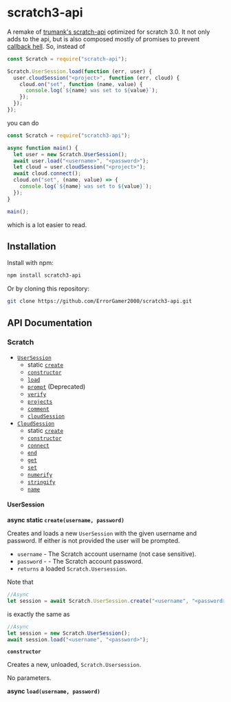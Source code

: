 # scratch3-api

A remake of [trumank's scratch-api](https://www.npmjs.com/package/scratch-api) optimized for scratch 3.0. It not only adds to the api, but is also composed mostly of promises to prevent [callback hell](http://callbackhell.com/). So, instead of

```js
const Scratch = require("scratch-api");

Scratch.UserSession.load(function (err, user) {
  user.cloudSession("<project>", function (err, cloud) {
    cloud.on("set", function (name, value) {
      console.log(`${name} was set to ${value}`);
    });
  });
});
```

you can do

```js
const Scratch = require("scratch3-api");

async function main() {
  let user = new Scratch.UserSession();
  await user.load("<username>", "<password>");
  let cloud = user.cloudSession("<project>");
  await cloud.connect();
  cloud.on("set", (name, value) => {
    console.log(`${name} was set to ${value}`);
  });
}

main();
```

which is a lot easier to read.

## Installation

Install with npm:

```sh
npm install scratch3-api
```

Or by cloning this repository:

```sh
git clone https://github.com/ErrorGamer2000/scratch3-api.git
```

## API Documentation

### Scratch

- [`UserSession`](#us)
  - static [`create`](#uscreate)
  - [`constructor`](#usconstructor)
  - [`load`](#usload)
  - [`prompt`]() (Deprecated)
  - [`verify`]()
  - [`projects`]()
  - [`comment`]()
  - [`cloudSession`]()
- [`CloudSession`]()
  - static [`create`]()
  - [`constructor`]()
  - [`connect`]()
  - [`end`]()
  - [`get`]()
  - [`set`]()
  - [`numerify`]()
  - [`stringify`]()
  - [`name`]()

<a name="us"></a>
#### UserSession

<a name="uscreate"></a>
**async static `create(username, password)`**

Creates and loads a new `UserSession` with the given username and password. If either is not provided the user will be prompted.

- `username` - The Scratch account username (not case sensitive).
- `password` - - The Scratch account password.
- `returns` a loaded `Scratch.Usersession`.

Note that
```js
//Async
let session = await Scratch.UserSession.create("<username", "<password>");
```
is exactly the same as 
```js
//Async
let session = new Scratch.UserSession();
await session.load("<username", "<password>");
```

<a name="usconstructor"></a>
**`constructor`**

Creates a new, unloaded, `Scratch.Usersession`.

No parameters.

<a name="usload"></a>
**async `load(username, password)`**
